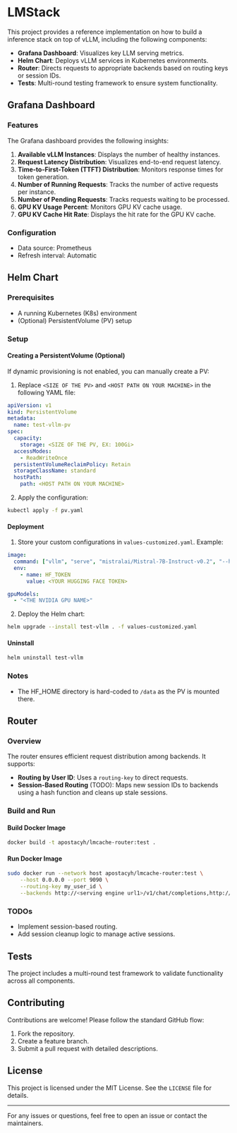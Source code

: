 # LMStack

This project provides a reference implementation on how to build a inference stack on top of vLLM, including the following components:

- **Grafana Dashboard**: Visualizes key LLM serving metrics.
- **Helm Chart**: Deploys vLLM services in Kubernetes environments.
- **Router**: Directs requests to appropriate backends based on routing keys or session IDs.
- **Tests**: Multi-round testing framework to ensure system functionality.

## Grafana Dashboard

### Features

The Grafana dashboard provides the following insights:

1. **Available vLLM Instances**: Displays the number of healthy instances.
2. **Request Latency Distribution**: Visualizes end-to-end request latency.
3. **Time-to-First-Token (TTFT) Distribution**: Monitors response times for token generation.
4. **Number of Running Requests**: Tracks the number of active requests per instance.
5. **Number of Pending Requests**: Tracks requests waiting to be processed.
6. **GPU KV Usage Percent**: Monitors GPU KV cache usage.
7. **GPU KV Cache Hit Rate**: Displays the hit rate for the GPU KV cache.

### Configuration

- Data source: Prometheus
- Refresh interval: Automatic

## Helm Chart

### Prerequisites

- A running Kubernetes (K8s) environment
- (Optional) PersistentVolume (PV) setup

### Setup

#### Creating a PersistentVolume (Optional)

If dynamic provisioning is not enabled, you can manually create a PV:

1. Replace `<SIZE OF THE PV>` and `<HOST PATH ON YOUR MACHINE>` in the following YAML file:

```yaml
apiVersion: v1
kind: PersistentVolume
metadata:
  name: test-vllm-pv
spec:
  capacity:
    storage: <SIZE OF THE PV, EX: 100Gi>
  accessModes:
    - ReadWriteOnce
  persistentVolumeReclaimPolicy: Retain
  storageClassName: standard
  hostPath:
    path: <HOST PATH ON YOUR MACHINE>
```

2. Apply the configuration:

```bash
kubectl apply -f pv.yaml
```

#### Deployment

1. Store your custom configurations in `values-customized.yaml`. Example:

```yaml
image:
  command: ["vllm", "serve", "mistralai/Mistral-7B-Instruct-v0.2", "--host", "0.0.0.0", "--port", "8000"]
  env:
    - name: HF_TOKEN
      value: <YOUR HUGGING FACE TOKEN>

gpuModels:
  - "<THE NVIDIA GPU NAME>"
```

2. Deploy the Helm chart:

```bash
helm upgrade --install test-vllm . -f values-customized.yaml
```

#### Uninstall

```bash
helm uninstall test-vllm
```

### Notes

- The HF\_HOME directory is hard-coded to `/data` as the PV is mounted there.

## Router

### Overview

The router ensures efficient request distribution among backends. It supports:

- **Routing by User ID**: Uses a `routing-key` to direct requests.
- **Session-Based Routing** (TODO): Maps new session IDs to backends using a hash function and cleans up stale sessions.

### Build and Run

#### Build Docker Image

```bash
docker build -t apostacyh/lmcache-router:test .
```

#### Run Docker Image

```bash
sudo docker run --network host apostacyh/lmcache-router:test \
    --host 0.0.0.0 --port 9090 \
    --routing-key my_user_id \
    --backends http://<serving engine url1>/v1/chat/completions,http://<serving engine url2>/v1/chat/completions
```

### TODOs

- Implement session-based routing.
- Add session cleanup logic to manage active sessions.

## Tests

The project includes a multi-round test framework to validate functionality across all components.

## Contributing

Contributions are welcome! Please follow the standard GitHub flow:

1. Fork the repository.
2. Create a feature branch.
3. Submit a pull request with detailed descriptions.

## License

This project is licensed under the MIT License. See the `LICENSE` file for details.

---

For any issues or questions, feel free to open an issue or contact the maintainers.

